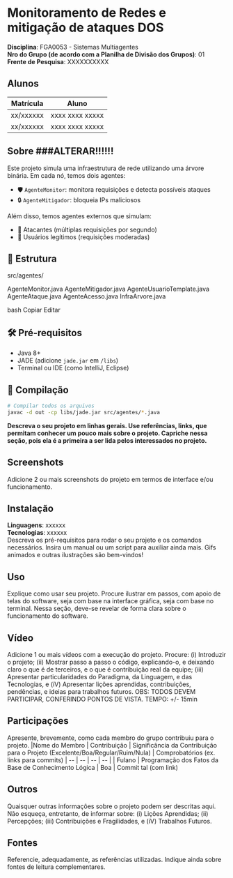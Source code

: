 # Monitoramento de Redes e mitigação de ataques DOS

**Disciplina**: FGA0053 - Sistemas Multiagentes <br>
**Nro do Grupo (de acordo com a Planilha de Divisão dos Grupos)**: 01<br>
**Frente de Pesquisa**: XXXXXXXXXX<br>

## Alunos
|Matrícula | Aluno |
| -- | -- |
| xx/xxxxxx  |  xxxx xxxx xxxxx |
| xx/xxxxxx  |  xxxx xxxx xxxxx |

## Sobre ###ALTERAR!!!!!!

Este projeto simula uma infraestrutura de rede utilizando uma árvore binária. Em cada nó, temos dois agentes:

- 🛡️ `AgenteMonitor`: monitora requisições e detecta possíveis ataques
- 🔒 `AgenteMitigador`: bloqueia IPs maliciosos

Além disso, temos agentes externos que simulam:

- 🧨 Atacantes (múltiplas requisições por segundo)
- 👤 Usuários legítimos (requisições moderadas)

## 📁 Estrutura
src/agentes/

 AgenteMonitor.java
 AgenteMitigador.java
 AgenteUsuarioTemplate.java
 AgenteAtaque.java
 AgenteAcesso.java
 InfraArvore.java

bash
Copiar
Editar

## 🛠️ Pré-requisitos

- Java 8+
- JADE (adicione `jade.jar` em `/libs`)
- Terminal ou IDE (como IntelliJ, Eclipse)

## 🔧 Compilação

```bash
# Compilar todos os arquivos
javac -d out -cp libs/jade.jar src/agentes/*.java
```
<b>
Descreva o seu projeto em linhas gerais. 
Use referências, links, que permitam conhecer um pouco mais sobre o projeto.
Capriche nessa seção, pois ela é a primeira a ser lida pelos interessados no projeto.</b>

## Screenshots
Adicione 2 ou mais screenshots do projeto em termos de interface e/ou funcionamento.

## Instalação 
**Linguagens**: xxxxxx<br>
**Tecnologias**: xxxxxx<br>
Descreva os pré-requisitos para rodar o seu projeto e os comandos necessários.
Insira um manual ou um script para auxiliar ainda mais.
Gifs animados e outras ilustrações são bem-vindos!

## Uso 
Explique como usar seu projeto.
Procure ilustrar em passos, com apoio de telas do software, seja com base na interface gráfica, seja com base no terminal.
Nessa seção, deve-se revelar de forma clara sobre o funcionamento do software.

## Vídeo
Adicione 1 ou mais vídeos com a execução do projeto.
Procure: 
(i) Introduzir o projeto;
(ii) Mostrar passo a passo o código, explicando-o, e deixando claro o que é de terceiros, e o que é contribuição real da equipe;
(iii) Apresentar particularidades do Paradigma, da Linguagem, e das Tecnologias, e
(iV) Apresentar lições aprendidas, contribuições, pendências, e ideias para trabalhos futuros.
OBS: TODOS DEVEM PARTICIPAR, CONFERINDO PONTOS DE VISTA.
TEMPO: +/- 15min

## Participações
Apresente, brevemente, como cada membro do grupo contribuiu para o projeto.
|Nome do Membro | Contribuição | Significância da Contribuição para o Projeto (Excelente/Boa/Regular/Ruim/Nula) | Comprobatórios (ex. links para commits)
| -- | -- | -- | -- |
| Fulano  |  Programação dos Fatos da Base de Conhecimento Lógica | Boa | Commit tal (com link)

## Outros 
Quaisquer outras informações sobre o projeto podem ser descritas aqui. Não esqueça, entretanto, de informar sobre:
(i) Lições Aprendidas;
(ii) Percepções;
(iii) Contribuições e Fragilidades, e
(iV) Trabalhos Futuros.

## Fontes
Referencie, adequadamente, as referências utilizadas.
Indique ainda sobre fontes de leitura complementares.
